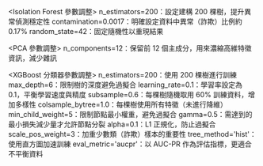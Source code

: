 <Isolation Forest 參數調整>
n_estimators=200：設定建構 200 棵樹，提升異常偵測穩定性
contamination=0.0017：明確設定資料中異常（詐欺）比例約 0.17%
random_state=42：固定隨機性以重現結果


<PCA 參數調整>
n_components=12：保留前 12 個主成分，用來濃縮高維特徵資訊，減少雜訊


<XGBoost 分類器參數調整>
n_estimators=200：使用 200 棵樹進行訓練
max_depth=6：限制樹的深度避免過擬合
learning_rate=0.1：學習率設定為 0.1，平衡學習速度與精度
subsample=0.6：每棵樹隨機取用 60% 訓練資料，增加多樣性
colsample_bytree=1.0：每棵樹使用所有特徵（未進行降維）
min_child_weight=5：限制節點最小權重，避免過擬合
gamma=0.5：需達到的最小損失減少量才允許節點分裂
alpha=0.1：L1 正規化，防止過擬合
scale_pos_weight=3：加重少數類（詐欺）樣本的重要性
tree_method='hist'：使用直方圖加速訓練
eval_metric='aucpr'：以 AUC-PR 作為評估指標，更適合不平衡資料